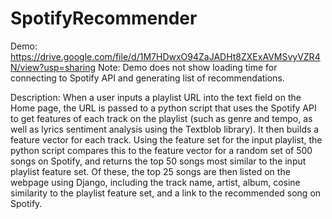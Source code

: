 # SpotifyRecommender

Demo: https://drive.google.com/file/d/1M7HDwxO94ZaJADHt8ZXExAVMSvyVZR4N/view?usp=sharing
Note: Demo does not show loading time for connecting to Spotify API and generating list of recommendations.

Description:
When a user inputs a playlist URL into the text field on the Home page, the URL is passed to a python script that uses the Spotify API to get features of each track on the playlist (such as genre and tempo, as well as lyrics sentiment analysis using the Textblob library). It then builds a feature vector for each track. 
Using the feature set for the input playlist, the python script compares this to the feature vector for a random set of 500 songs on Spotify, and returns the top 50 songs most similar to the input playlist feature set.
Of these, the top 25 songs are then listed on the webpage using Django, including the track name, artist, album, cosine similarity to the playlist feature set, and a link to the recommended song on Spotify.
